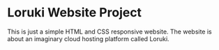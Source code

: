 # Loruki Website Project
This is just a simple HTML and CSS responsive website.
The website is about an imaginary cloud hosting platform called Loruki.
